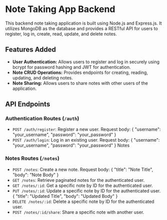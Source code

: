 # Note Taking App Backend

This backend note taking application is built using Node.js and Express.js. It utilizes MongoDB as the database and provides a RESTful API for users to register, log in, create, read, update, and delete notes.

## Features Added

- **User Authentication:** Allows users to register and log in securely using bcrypt for password hashing and JWT for authentication.
- **Note CRUD Operations:** Provides endpoints for creating, reading, updating, and deleting notes.
- **Note Sharing:** Allows users to share notes with other users of the application.

## API Endpoints

### Authentication Routes (`/auth`)

- `POST /auth/register`: Register a new user. Request body: { "username": "your_username", "password": "your_password" }
- `POST /auth/login`: Log in an existing user. Request body: { "username": "your_username", "password": "your_password" } Notes

### Notes Routes (`/notes`)

- `POST /notes`: Create a new note. Request body: { "title": "Note Title", "body": "Note Body" }
- `GET /notes`: Retrieve paginated notes for the authenticated user.
- `GET /notes/:id`: Get a specific note by ID for the authenticated user.
- `PUT /notes/:id`: Update a specific note by ID for the authenticated user. { "title": "Updated Title", "body": "Updated Body" }
- `DELETE /notes/:id`: Delete a specific note by ID for the authenticated user.
- `POST /notes/:id/share`: Share a specific note with another user.

